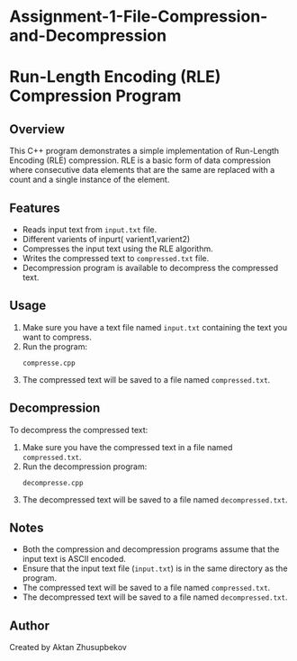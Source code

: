 # Assignment-1-File-Compression-and-Decompression

# Run-Length Encoding (RLE) Compression Program

## Overview
This C++ program demonstrates a simple implementation of Run-Length Encoding (RLE) compression. RLE is a basic form of data compression where consecutive data elements that are the same are replaced with a count and a single instance of the element.

## Features
- Reads input text from `input.txt` file.
- Different varients of inpurt( varient1,varient2) 
- Compresses the input text using the RLE algorithm.
- Writes the compressed text to `compressed.txt` file.
- Decompression program is available to decompress the compressed text.

## Usage
1. Make sure you have a text file named `input.txt` containing the text you want to compress.
2. Run the program:
    ```
    compresse.cpp
    ```
3. The compressed text will be saved to a file named `compressed.txt`.

## Decompression
To decompress the compressed text:
1. Make sure you have the compressed text in a file named `compressed.txt`.
2. Run the decompression program:
    ```
    decompresse.cpp
    ```
3. The decompressed text will be saved to a file named `decompressed.txt`.

## Notes
- Both the compression and decompression programs assume that the input text is ASCII encoded.
- Ensure that the input text file (`input.txt`) is in the same directory as the program.
- The compressed text will be saved to a file named `compressed.txt`.
- The decompressed text will be saved to a file named `decompressed.txt`.

## Author
Created by Aktan Zhusupbekov

